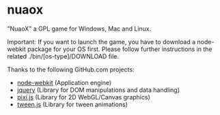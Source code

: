 nuaox
=====

"NuaoX" a GPL game for Windows, Mac and Linux.

Important: If you want to launch the game, you have to download a
node-webkit package for your OS first. Please follow further
instructions in the related ./bin/[os-type]/DOWNLOAD file.

Thanks to the following GitHub.com projects:
- [node-webkit](https://github.com/rogerwang/node-webkit) (Application engine)
- [jquery](https://github.com/jquery/jquery) (Library for DOM manipulations and data handling)
- [pixi.js](https://github.com/GoodBoyDigital/pixi.js) (Library for 2D WebGL/Canvas graphics)
- [tween.js](https://github.com/sole/tween.js) (Library for tween animations)